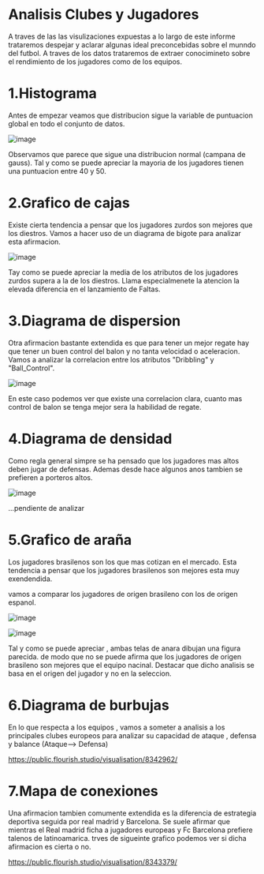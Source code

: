 

# Analisis Clubes y Jugadores

A traves de las las visulizaciones expuestas a lo largo de este informe trataremos despejar y aclarar algunas ideal preconcebidas sobre el munndo del futbol. A traves de los datos trataremos de extraer conocimineto sobre el rendimiento de los jugadores como de los equipos.

# 1.Histograma

Antes de empezar veamos que distribucion sigue la variable de puntuacion global en todo el conjunto de datos.

![image](https://user-images.githubusercontent.com/93130320/148691519-51a5b2d7-a6b0-41f0-9eeb-e09e1881ef66.png)

Observamos que parece que sigue una distribucion normal (campana de gauss). Tal y como se puede apreciar la mayoria de los jugadores tienen una puntuacion entre 40 y 50.

# 2.Grafico de cajas

Existe cierta tendencia a pensar que los jugadores zurdos son mejores que los diestros. Vamos a hacer uso de un diagrama de bigote para analizar esta afirmacion.

![image](https://user-images.githubusercontent.com/93130320/148691661-9d77caf0-50ee-4f58-8652-0301257972ab.png)

Tay como se puede apreciar la media de los atributos de los jugadores zurdos supera a la de los diestros. Llama especialmenete la atencion la elevada diferencia en el lanzamiento de Faltas.

# 3.Diagrama de dispersion

Otra afirmacion bastante extendida es que para tener un mejor regate hay que tener un buen control del balon y no tanta velocidad o aceleracion.
Vamos a analizar la correlacion entre los atributos "Dribbling" y "Ball_Control".

![image](https://user-images.githubusercontent.com/93130320/148691819-b8d16b44-9601-46cf-a47c-be7cb2052209.png)

En este caso podemos ver que existe una correlacion clara, cuanto mas control de balon se tenga mejor sera la habilidad de regate.

# 4.Diagrama de densidad

Como regla general simpre se ha pensado que los jugadores mas altos deben jugar de defensas. Ademas desde hace algunos anos tambien se prefieren a porteros altos.

![image](https://user-images.githubusercontent.com/93130320/148691922-b4785b72-a56c-4378-b744-87385ae6583a.png)

...pendiente de analizar

# 5.Grafico de araña

Los jugadores brasilenos son los que mas cotizan en el mercado. Esta tendencia a pensar que los jugadores brasilenos son mejores esta muy exendendida.

vamos a comparar los jugadores de origen brasileno con los de origen espanol.

![image](https://user-images.githubusercontent.com/93130320/148692154-d036aa21-3dde-4d53-964f-52d02de62e88.png)

![image](https://user-images.githubusercontent.com/93130320/148692160-252c6b3e-0293-46eb-b79c-398973d728b1.png)

Tal y como se puede apreciar , ambas telas de anara dibujan una figura parecida. de modo que no se puede afirma que los jugadores de origen brasileno son mejores que el equipo nacinal. Destacar que dicho analisis se basa en el origen del jugador y no en la seleccion.


# 6.Diagrama de burbujas

En lo que respecta a los equipos , vamos a someter a analisis a los principales clubes europeos para analizar su capacidad de ataque , defensa y balance (Ataque--> Defensa)

https://public.flourish.studio/visualisation/8342962/


# 7.Mapa de conexiones

Una afirmacion tambien comumente extendida es la diferencia de estrategia deportiva seguida por real madrid y Barcelona. Se suele afirmar que mientras el Real madrid ficha a jugadores europeas y Fc Barcelona prefiere talenos de latinoamarica.  trves de sigueinte grafico podemos ver si dicha afirmacion es cierta o no.

https://public.flourish.studio/visualisation/8343379/

